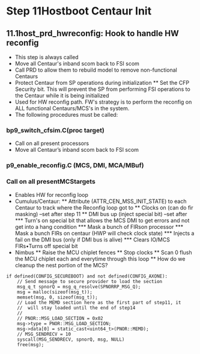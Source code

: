 # Step 11Hostboot Centaur Init
## 11.1host_prd_hwreconfig: Hook to handle HW reconfig

* This step is always called
* Move all Centaur's inband scom back to FSI scom
* Call PRD to allow them to rebuild model to remove non-functional Centaurs
* Protect Centaur from SP operations during initialization
  ** Set the CFP Security bit. This will prevent the SP from performing FSI operations to the Centaur while it is being initialized
* Used for HW reconfig path. FW's strategy is to perform the reconfig on ALL functional Centaurs/MCS's in the system.
* The following procedures must be called:

### bp9_switch_cfsim.C(proc target)
* Call on all present processors
* Move all Centaur’s inband scom back to FSI scom

### p9_enable_reconfig.C (MCS, DMI, MCA/MBuf)

### Call on all presentMCStargets
* Enables HW for reconfig loop
* Cumulus/Centaur:
  ** Attribute (ATTR_CEN_MSS_INIT_STATE) to each Centaur to track where the Reconfig loop got to
  ** Clocks on (can do fir masking) –set after step 11
  ** DMI bus up (inject special bit) –set after
    *** Turn's on special bit that allows the MCS DMI to get errors and not get into a hang condition
    *** Mask a bunch of FIRson processor
    *** Mask a bunch FIRs on centaur (HWP will check clock state)
    *** Injects a fail on the DMI bus (only if DMI bus is alive)
    *** Clears IO/MCS FIRs•Turns off special bit
* Nimbus
  ** Raise the MCU chiplet fences
  ** Stop clocks
  ** Scan 0 flush the MCU chiplet each and everytime through this loop
  ** How do we cleanup the nest portion of the MCS?

```
if defined(CONFIG_SECUREBOOT) and not defined(CONFIG_AXONE):
    // Send message to secure provider to load the section
    msg_q_t spnorQ = msg_q_resolve(SPNORRP_MSG_Q);
    msg = malloc(sizeof(msg_t));
    memset(msg, 0, sizeof(msg_t));
    // Load the MEMD section here as the first part of step11, it
    //  will stay loaded until the end of step14
    //
    // PNOR::MSG_LOAD_SECTION = 0x02
    msg->type = PNOR::MSG_LOAD_SECTION;
    msg->data[0] = static_cast<uint64_t>(PNOR::MEMD);
    // MSG_SENDRECV = 10
    syscall(MSG_SENDRECV, spnorQ, msg, NULL)
    free(msg);
```
